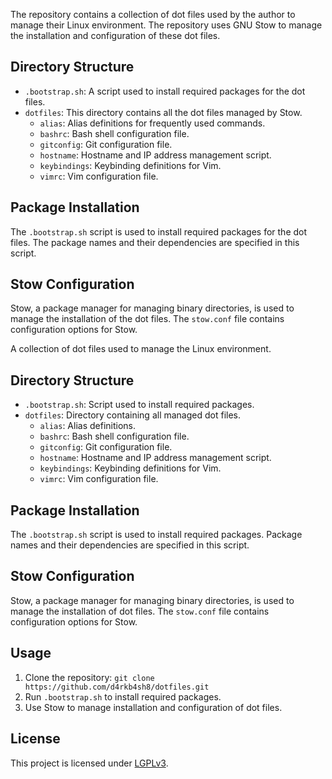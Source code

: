 The repository contains a collection of dot files used by the author to manage their Linux environment. The repository uses GNU Stow to manage the
installation and configuration of these dot files.

## Directory Structure

- `.bootstrap.sh`: A script used to install required packages for the dot files.
- `dotfiles`: This directory contains all the dot files managed by Stow.
  - `alias`: Alias definitions for frequently used commands.
  - `bashrc`: Bash shell configuration file.
  - `gitconfig`: Git configuration file.
  - `hostname`: Hostname and IP address management script.
  - `keybindings`: Keybinding definitions for Vim.
  - `vimrc`: Vim configuration file.

## Package Installation

The `.bootstrap.sh` script is used to install required packages for the dot files. The package names and their dependencies are specified in this script.

## Stow Configuration

Stow, a package manager for managing binary directories, is used to manage the installation of the dot files. The `stow.conf` file contains configuration options for Stow.

A collection of dot files used to manage the Linux environment.

## **Directory Structure**

- `.bootstrap.sh`: Script used to install required packages.
- `dotfiles`: Directory containing all managed dot files.
  - `alias`: Alias definitions.
  - `bashrc`: Bash shell configuration file.
  - `gitconfig`: Git configuration file.
  - `hostname`: Hostname and IP address management script.
  - `keybindings`: Keybinding definitions for Vim.
  - `vimrc`: Vim configuration file.

## **Package Installation**

The `.bootstrap.sh` script is used to install required packages. Package names and their dependencies are specified in this script.

## **Stow Configuration**

Stow, a package manager for managing binary directories, is used to manage the installation of dot files. The `stow.conf` file contains configuration options for Stow.

## **Usage**

1. Clone the repository: `git clone https://github.com/d4rkb4sh8/dotfiles.git`
2. Run `.bootstrap.sh` to install required packages.
3. Use Stow to manage installation and configuration of dot files.

## **License**

This project is licensed under [LGPLv3](https://www.gnu.org/licenses/lgpl-3.0.en.html).
